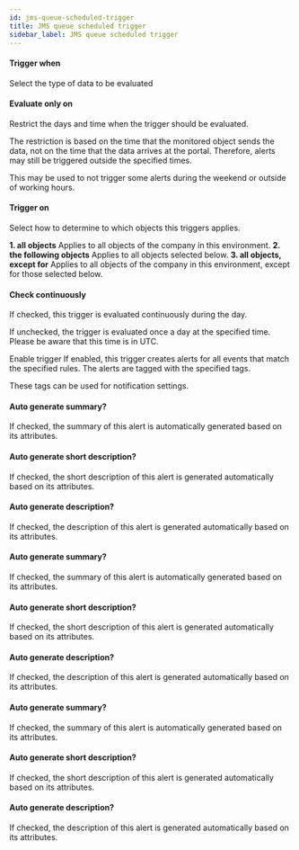 ```yaml
---
id: jms-queue-scheduled-trigger
title: JMS queue scheduled trigger
sidebar_label: JMS queue scheduled trigger
---
```

#### Trigger when
Select the type of data to be evaluated

#### Evaluate only on 
Restrict the days and time when the trigger should be evaluated.

The restriction is based on the time that the monitored object sends the data, not on the time that the data arrives at the portal. Therefore, alerts may still be triggered outside the specified times.

This may be used to not trigger some alerts during the weekend or outside of working hours.

#### Trigger on
Select how to determine to which objects this triggers applies.

<b>1. all objects</b> Applies to all objects of the company in this environment.
<b>2. the following objects</b> Applies to all objects selected below.
<b>3. all objects, except for</b> Applies to all objects of the company in this environment, except for those selected below.

#### Check continuously
If checked, this trigger is evaluated continuously during the day.

If unchecked, the trigger is evaluated once a day at the specified time. Please be aware that this time is in UTC.


Enable trigger
If enabled, this trigger creates alerts for all events that match the specified rules.
The alerts are tagged with the specified tags.

These tags can be used for notification settings.

#### Auto generate summary?
If checked, the summary of this alert is automatically generated based on its attributes.

#### Auto generate short description?
If checked, the short description of this alert is generated automatically based on its attributes.

#### Auto generate description?
If checked, the description of this alert is generated automatically based on its attributes.

#### Auto generate summary?
If checked, the summary of this alert is automatically generated based on its attributes.

#### Auto generate short description?
If checked, the short description of this alert is generated automatically based on its attributes.

#### Auto generate description?
If checked, the description of this alert is generated automatically based on its attributes.

#### Auto generate summary?
If checked, the summary of this alert is automatically generated based on its attributes.

#### Auto generate short description?
If checked, the short description of this alert is generated automatically based on its attributes.

#### Auto generate description?
If checked, the description of this alert is generated automatically based on its attributes.


